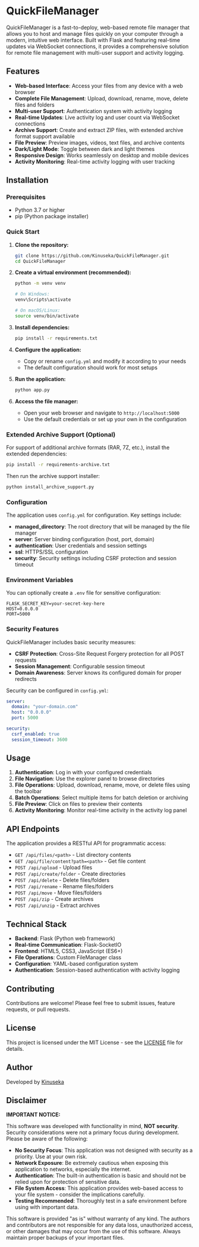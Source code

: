 # QuickFileManager

QuickFileManager is a fast-to-deploy, web-based remote file manager that allows you to host and manage files quickly on your computer through a modern, intuitive web interface. Built with Flask and featuring real-time updates via WebSocket connections, it provides a comprehensive solution for remote file management with multi-user support and activity logging.

## Features

- **Web-based Interface**: Access your files from any device with a web browser
- **Complete File Management**: Upload, download, rename, move, delete files and folders
- **Multi-user Support**: Authentication system with activity logging
- **Real-time Updates**: Live activity log and user count via WebSocket connections
- **Archive Support**: Create and extract ZIP files, with extended archive format support available
- **File Preview**: Preview images, videos, text files, and archive contents
- **Dark/Light Mode**: Toggle between dark and light themes
- **Responsive Design**: Works seamlessly on desktop and mobile devices
- **Activity Monitoring**: Real-time activity logging with user tracking

## Installation

### Prerequisites

- Python 3.7 or higher
- pip (Python package installer)

### Quick Start

1. **Clone the repository:**
   ```bash
   git clone https://github.com/Kinuseka/QuickFileManager.git
   cd QuickFileManager
   ```

2. **Create a virtual environment (recommended):**
   ```bash
   python -m venv venv
   
   # On Windows:
   venv\Scripts\activate
   
   # On macOS/Linux:
   source venv/bin/activate
   ```

3. **Install dependencies:**
   ```bash
   pip install -r requirements.txt
   ```

4. **Configure the application:**
   - Copy or rename `config.yml` and modify it according to your needs
   - The default configuration should work for most setups

5. **Run the application:**
   ```bash
   python app.py
   ```

6. **Access the file manager:**
   - Open your web browser and navigate to `http://localhost:5000`
   - Use the default credentials or set up your own in the configuration

### Extended Archive Support (Optional)

For support of additional archive formats (RAR, 7Z, etc.), install the extended dependencies:

```bash
pip install -r requirements-archive.txt
```

Then run the archive support installer:

```bash
python install_archive_support.py
```

### Configuration

The application uses `config.yml` for configuration. Key settings include:

- **managed_directory**: The root directory that will be managed by the file manager
- **server**: Server binding configuration (host, port, domain)
- **authentication**: User credentials and session settings
- **ssl**: HTTPS/SSL configuration
- **security**: Security settings including CSRF protection and session timeout

### Environment Variables

You can optionally create a `.env` file for sensitive configuration:

```
FLASK_SECRET_KEY=your-secret-key-here
HOST=0.0.0.0
PORT=5000
```

### Security Features

QuickFileManager includes basic security measures:

- **CSRF Protection**: Cross-Site Request Forgery protection for all POST requests
- **Session Management**: Configurable session timeout 
- **Domain Awareness**: Server knows its configured domain for proper redirects

Security can be configured in `config.yml`:

```yaml
server:
  domain: "your-domain.com"
  host: "0.0.0.0"
  port: 5000

security:
  csrf_enabled: true
  session_timeout: 3600
```

## Usage

1. **Authentication**: Log in with your configured credentials
2. **File Navigation**: Use the explorer panel to browse directories
3. **File Operations**: Upload, download, rename, move, or delete files using the toolbar
4. **Batch Operations**: Select multiple items for batch deletion or archiving
5. **File Preview**: Click on files to preview their contents
6. **Activity Monitoring**: Monitor real-time activity in the activity log panel

## API Endpoints

The application provides a RESTful API for programmatic access:

- `GET /api/files/<path>` - List directory contents
- `GET /api/file/content?path=<path>` - Get file content
- `POST /api/upload` - Upload files
- `POST /api/create/folder` - Create directories
- `POST /api/delete` - Delete files/folders
- `POST /api/rename` - Rename files/folders
- `POST /api/move` - Move files/folders
- `POST /api/zip` - Create archives
- `POST /api/unzip` - Extract archives

## Technical Stack

- **Backend**: Flask (Python web framework)
- **Real-time Communication**: Flask-SocketIO
- **Frontend**: HTML5, CSS3, JavaScript (ES6+)
- **File Operations**: Custom FileManager class
- **Configuration**: YAML-based configuration system
- **Authentication**: Session-based authentication with activity logging

## Contributing

Contributions are welcome! Please feel free to submit issues, feature requests, or pull requests.

## License

This project is licensed under the MIT License - see the [LICENSE](LICENSE) file for details.

## Author

Developed by [Kinuseka](https://github.com/Kinuseka)

## Disclaimer

**IMPORTANT NOTICE:**

This software was developed with functionality in mind, **NOT security**. Security considerations were not a primary focus during development. Please be aware of the following:

- **No Security Focus**: This application was not designed with security as a priority. Use at your own risk.
- **Network Exposure**: Be extremely cautious when exposing this application to networks, especially the internet.
- **Authentication**: The built-in authentication is basic and should not be relied upon for protection of sensitive data.
- **File System Access**: This application provides web-based access to your file system - consider the implications carefully.
- **Testing Recommended**: Thoroughly test in a safe environment before using with important data.

This software is provided "as is" without warranty of any kind. The authors and contributors are not responsible for any data loss, unauthorized access, or other damages that may occur from the use of this software. Always maintain proper backups of your important files.
